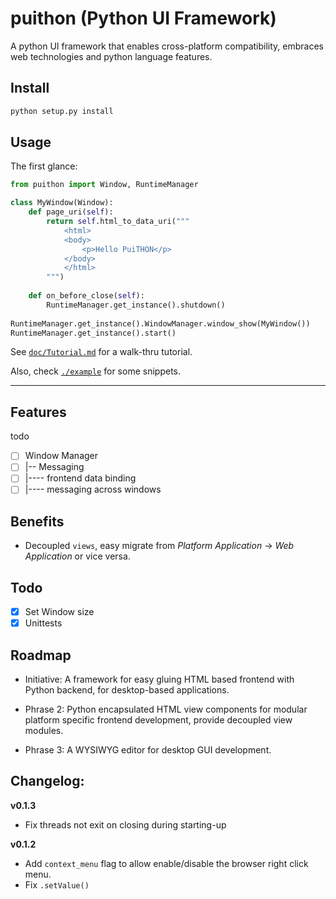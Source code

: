 # puithon (Python UI Framework)

A python UI framework that enables cross-platform compatibility, embraces web technologies and 
python language features.

## Install

```bash
python setup.py install
```

## Usage

The first glance:

```python
from puithon import Window, RuntimeManager

class MyWindow(Window):
    def page_uri(self):
        return self.html_to_data_uri("""
            <html>
            <body>
                <p>Hello PuiTHON</p>
            </body>
            </html>
        """)
        
    def on_before_close(self):
        RuntimeManager.get_instance().shutdown()
        
RuntimeManager.get_instance().WindowManager.window_show(MyWindow())
RuntimeManager.get_instance().start()
```

See [`doc/Tutorial.md`](./doc/Tutorial.md) for a walk-thru tutorial.

Also, check [`./example`](./example/) for some snippets.

---
 
## Features

todo

 - [ ] Window Manager
 - [ ] |-- Messaging 
 - [ ] |---- frontend data binding
 - [ ] |---- messaging across windows
 
## Benefits

 - Decoupled `views`, easy migrate from _Platform Application_ -> _Web Application_ or vice versa.
 
 ## Todo
 
 - [x] Set Window size
 - [x] Unittests
 
 ## Roadmap
 
 - Initiative: A framework for easy gluing HTML based frontend with Python backend, for desktop-based applications.
 
 - Phrase 2: Python encapsulated HTML view components for modular platform specific frontend development, provide 
    decoupled view modules.
    
 - Phrase 3: A WYSIWYG editor for desktop GUI development.
 
 ## Changelog: 
 
 **v0.1.3**
 
 - Fix threads not exit on closing during starting-up
 
 **v0.1.2**
 
 - Add `context_menu` flag to allow enable/disable the browser right click menu.
 - Fix `.setValue()`
 